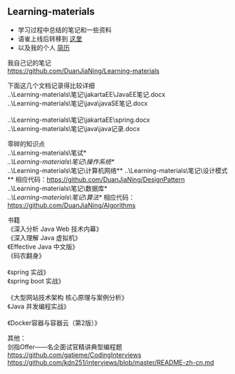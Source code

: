 ## Learning-materials

- 学习过程中总结的笔记和一些资料
- 语雀上线后转移到 [这里](https://www.yuque.com/cafebabe-tlfkn/fauinf)
- 以及我的个人 [简历](https://github.com/DuanJiaNing/Learning-materials/blob/master/%E7%AE%80%E5%8E%86/2019-02-%E7%AE%80%E5%8E%86/%E6%B1%82%E8%81%8C%E7%AE%80%E5%8E%86-%E6%AE%B5%E4%BD%B3%E5%AE%81-java%E5%BC%80%E5%8F%91%E5%B7%A5%E7%A8%8B%E5%B8%88-18328083078.pdf)

我自己记的笔记<br/>
  https://github.com/DuanJiaNing/Learning-materials<br/>

下面这几个文档记录得比较详细<br/>
  ..\Learning-materials\笔记\jakartaEE\JavaEE笔记.docx<br/>
  ..\Learning-materials\笔记\java\javaSE笔记.docx<br/>
<br/>
  ..\Learning-materials\笔记\jakartaEE\spring.docx<br/>
  ..\Learning-materials\笔记\java\java记录.docx<br/>


零碎的知识点<br/>
  ..\Learning-materials\笔试\**<br/>
  ..\Learning-materials\笔记\操作系统\**<br/>
  ..\Learning-materials\笔记\计算机网络\**
  ..\Learning-materials\笔记\设计模式\**  相应代码：https://github.com/DuanJiaNing/DesignPattern<br/>
  ..\Learning-materials\笔记\数据库\**<br/>
  ..\Learning-materials\笔记\算法\**  相应代码：https://github.com/DuanJiaNing/Algorithms<br/>

书籍<br/>
  《深入分析 Java Web 技术内幕》<br/>
  《深入理解 Java 虚拟机》<br/>
  《Effective Java 中文版》<br/>
  《码农翻身》<br/>
<br/>
  《spring 实战》<br/>
  《spring boot 实战》<br/>
<br/>
  《大型网站技术架构 核心原理与案例分析》<br/>
  《Java 并发编程实战》<br/>
<br/>
  《Docker容器与容器云（第2版）》<br/>

其他：<br/>
  剑指Offer——名企面试官精讲典型编程题<br/>
  https://github.com/gatieme/CodingInterviews<br/>
  https://github.com/kdn251/interviews/blob/master/README-zh-cn.md<br/>

